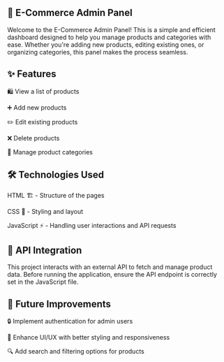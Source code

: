 ## 🚀 E-Commerce Admin Panel

Welcome to the E-Commerce Admin Panel! This is a simple and efficient dashboard designed to help you manage products and categories with ease. Whether you're adding new products, editing existing ones, or organizing categories, this panel makes the process seamless.

## ✨ Features

🛍️ View a list of products

➕ Add new products

✏️ Edit existing products

❌ Delete products

📂 Manage product categories

## 🛠️ Technologies Used

HTML 🏗️ - Structure of the pages

CSS 🎨 - Styling and layout

JavaScript ⚡ - Handling user interactions and API requests

## 🔗 API Integration

This project interacts with an external API to fetch and manage product data. Before running the application, ensure the API endpoint is correctly set in the JavaScript file.

## 🚀 Future Improvements

🔒 Implement authentication for admin users

🎨 Enhance UI/UX with better styling and responsiveness

🔍 Add search and filtering options for products
